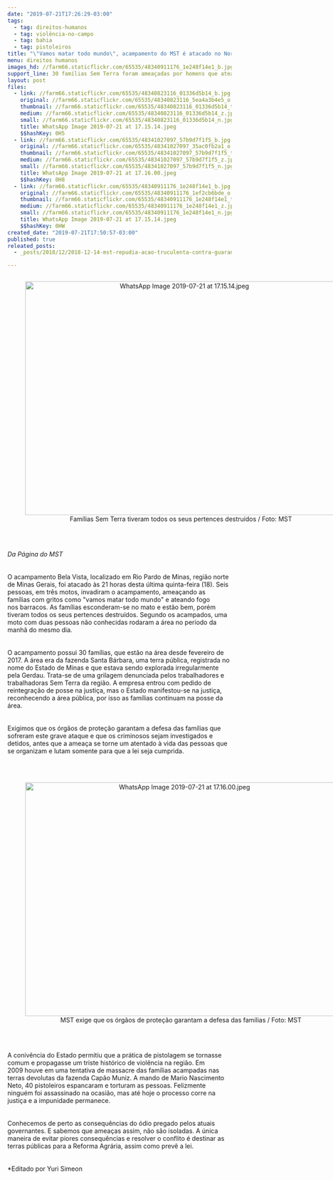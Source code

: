 ```yaml
---
date: "2019-07-21T17:26:29-03:00"
tags:
  - tag: direitos-humanos
  - tag: violência-no-campo
  - tag: bahia
  - tag: pistoleiros
title: "\"Vamos matar todo mundo\", acampamento do MST é atacado no Norte de Minas"
menu: direitos humanos
images_hd: //farm66.staticflickr.com/65535/48340911176_1e248f14e1_b.jpg
support_line: 30 famílias Sem Terra foram ameaçadas por homens que atearam fogo em seus barracos.
layout: post
files:
  - link: //farm66.staticflickr.com/65535/48340823116_01336d5b14_b.jpg
    original: //farm66.staticflickr.com/65535/48340823116_5ea4a3b4e5_o.jpg
    thumbnail: //farm66.staticflickr.com/65535/48340823116_01336d5b14_t.jpg
    medium: //farm66.staticflickr.com/65535/48340823116_01336d5b14_z.jpg
    small: //farm66.staticflickr.com/65535/48340823116_01336d5b14_n.jpg
    title: WhatsApp Image 2019-07-21 at 17.15.14.jpeg
    $$hashKey: 0H5
  - link: //farm66.staticflickr.com/65535/48341027097_57b9d7f1f5_b.jpg
    original: //farm66.staticflickr.com/65535/48341027097_35ac0fb2a1_o.jpg
    thumbnail: //farm66.staticflickr.com/65535/48341027097_57b9d7f1f5_t.jpg
    medium: //farm66.staticflickr.com/65535/48341027097_57b9d7f1f5_z.jpg
    small: //farm66.staticflickr.com/65535/48341027097_57b9d7f1f5_n.jpg
    title: WhatsApp Image 2019-07-21 at 17.16.00.jpeg
    $$hashKey: 0H8
  - link: //farm66.staticflickr.com/65535/48340911176_1e248f14e1_b.jpg
    original: //farm66.staticflickr.com/65535/48340911176_1ef2cb6bde_o.jpg
    thumbnail: //farm66.staticflickr.com/65535/48340911176_1e248f14e1_t.jpg
    medium: //farm66.staticflickr.com/65535/48340911176_1e248f14e1_z.jpg
    small: //farm66.staticflickr.com/65535/48340911176_1e248f14e1_n.jpg
    title: WhatsApp Image 2019-07-21 at 17.15.14.jpeg
    $$hashKey: 0HW
created_date: "2019-07-21T17:50:57-03:00"
published: true
releated_posts:
  - _posts/2018/12/2018-12-14-mst-repudia-acao-truculenta-contra-guarani-kaiowa-em-ms.md

---
```

<div style="text-align:center">
<figure class="image" style="display:inline-block"><img alt="WhatsApp Image 2019-07-21 at 17.15.14.jpeg" height="525" src="//farm66.staticflickr.com/65535/48340823116_01336d5b14_b.jpg" width="700" />
<figcaption>Fam&iacute;lias Sem Terra&nbsp;tiveram todos os seus pertences destru&iacute;dos / Foto: MST</figcaption>
</figure>
</div>

<p><br />
<br />
<em>Da P&aacute;gina do MST</em><br />
<br />
<br />
O acampamento Bela Vista, localizado em Rio Pardo de Minas, regi&atilde;o norte de Minas Gerais, foi atacado&nbsp;&agrave;s 21&nbsp;horas desta &uacute;ltima quinta-feira (18). Seis pessoas, em tr&ecirc;s motos, invadiram o acampamento, amea&ccedil;ando as fam&iacute;lias&nbsp;com gritos como &quot;vamos matar todo mundo&quot;&nbsp;e ateando fogo nos&nbsp;barracos. As fam&iacute;lias esconderam-se no mato e est&atilde;o bem, por&eacute;m tiveram todos os seus pertences destru&iacute;dos. Segundo os acampados, uma moto com duas pessoas n&atilde;o conhecidas rodaram a &aacute;rea no per&iacute;odo da manh&atilde; do mesmo dia.<br />
<br />
<br />
O acampamento possui 30 fam&iacute;lias, que est&atilde;o na &aacute;rea desde fevereiro de 2017. A &aacute;rea era da fazenda Santa B&aacute;rbara, uma terra p&uacute;blica, registrada no nome do Estado de Minas e que estava sendo explorada irregularmente pela Gerdau. Trata-se de uma grilagem denunciada pelos trabalhadores e trabalhadoras Sem Terra da regi&atilde;o. A empresa entrou com pedido de reintegra&ccedil;&atilde;o de posse na justi&ccedil;a, mas o Estado manifestou-se na justi&ccedil;a, reconhecendo a &aacute;rea p&uacute;blica, por isso as fam&iacute;lias continuam na posse da &aacute;rea.<br />
<br />
<br />
Exigimos que os &oacute;rg&atilde;os de prote&ccedil;&atilde;o garantam a defesa das fam&iacute;lias que sofreram este grave ataque e que os criminosos sejam investigados e detidos, antes que a amea&ccedil;a se torne um atentado &agrave; vida das pessoas que se organizam e lutam somente para que a lei seja cumprida.<br />
<br />
&nbsp;</p>

<div style="text-align:center">
<figure class="image" style="display:inline-block"><img alt="WhatsApp Image 2019-07-21 at 17.16.00.jpeg" height="525" src="//farm66.staticflickr.com/65535/48341027097_57b9d7f1f5_b.jpg" width="700" />
<figcaption>MST exige que os &oacute;rg&atilde;os de prote&ccedil;&atilde;o garantam a defesa das fam&iacute;lias / Foto: MST</figcaption>
</figure>
</div>

<p><br />
<br />
A coniv&ecirc;ncia do Estado permitiu que a pr&aacute;tica de pistolagem se tornasse comum e propagasse um triste hist&oacute;rico de viol&ecirc;ncia na regi&atilde;o. Em 2009&nbsp;houve em uma tentativa de massacre das fam&iacute;lias acampadas nas terras devolutas da fazenda Cap&atilde;o Muniz. A&nbsp;mando de Mario Nascimento Neto, 40 pistoleiros espancaram e torturam as pessoas. Felizmente ningu&eacute;m foi assassinado na ocasi&atilde;o, mas at&eacute; hoje o processo corre na justi&ccedil;a e a impunidade permanece.<br />
<br />
<br />
Conhecemos de perto as consequ&ecirc;ncias do &oacute;dio pregado pelos atuais governantes. E sabemos que amea&ccedil;as assim, n&atilde;o s&atilde;o isoladas. A &uacute;nica maneira de evitar piores consequ&ecirc;ncias e resolver o conflito &eacute; destinar as terras p&uacute;blicas para a Reforma Agr&aacute;ria, assim como prev&ecirc; a lei.<br />
<br />
<br />
*Editado por Yuri Simeon</p>
